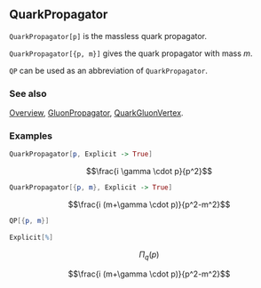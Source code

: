 ## QuarkPropagator

`QuarkPropagator[p]` is the massless quark propagator.

`QuarkPropagator[{p, m}]` gives the quark propagator with mass $m$.

`QP` can be used as an abbreviation of `QuarkPropagator`.

### See also

[Overview](Extra/FeynCalc.md), [GluonPropagator](GluonPropagator.md), [QuarkGluonVertex](QuarkGluonVertex.md).

### Examples

```mathematica
QuarkPropagator[p, Explicit -> True]
```

$$\frac{i \gamma \cdot p}{p^2}$$

```mathematica
QuarkPropagator[{p, m}, Explicit -> True]
```

$$\frac{i (m+\gamma \cdot p)}{p^2-m^2}$$

```mathematica
QP[{p, m}] 
 
Explicit[%]
```

$$\Pi _q(p)$$

$$\frac{i (m+\gamma \cdot p)}{p^2-m^2}$$